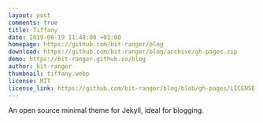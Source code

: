 ```yaml
---
layout: post
comments: true
title: Tiffany
date: 2019-06-19 11:48:00 +01:00
homepage: https://github.com/bit-ranger/blog
download: https://github.com/bit-ranger/blog/archive/gh-pages.zip
demo: https://bit-ranger.github.io/blog
author: bit-ranger
thumbnail: tiffany.webp
license: MIT
license_link: https://github.com/bit-ranger/blog/blob/gh-pages/LICENSE
---
```


An open source minimal theme for Jekyll, ideal for blogging.

